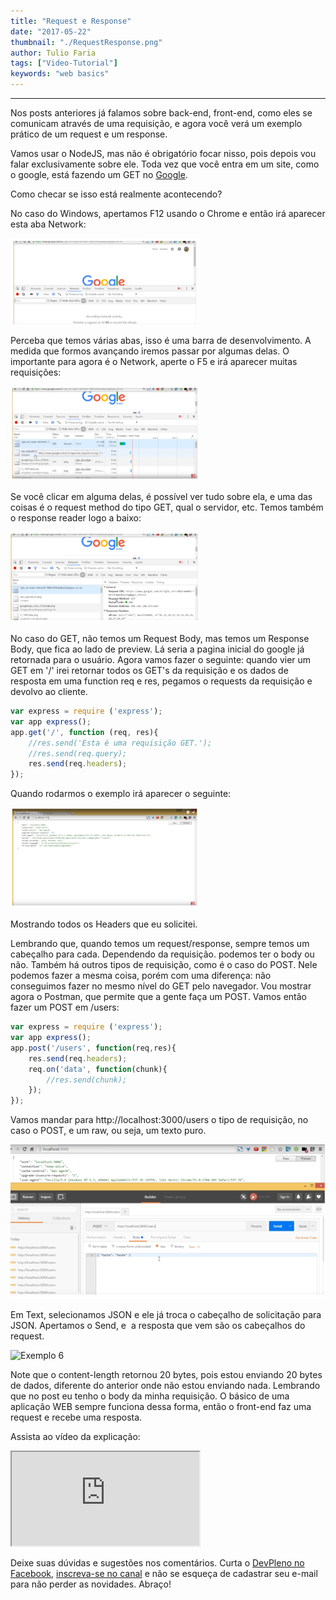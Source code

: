```yaml
---
title: "Request e Response"
date: "2017-05-22"
thumbnail: "./RequestResponse.png"
author: Tulio Faria
tags: ["Video-Tutorial"]
keywords: "web basics"
---
```


---
Nos posts anteriores já falamos sobre back-end, front-end, como eles se comunicam através de uma requisição, e agora você verá um exemplo prático de um request e um response. 

Vamos usar o NodeJS, mas não é obrigatório focar nisso, pois depois vou falar exclusivamente sobre ele. Toda vez que você entra em um site, como o google, está fazendo um GET no [Google](https://www.google.com/). 

Como checar se isso está realmente acontecendo? 

No caso do Windows, apertamos F12 usando o Chrome e então irá aparecer esta aba Network: 

![Exemplo 1](./RequestResponseEx1.png) 

Perceba que temos várias abas, isso é uma barra de desenvolvimento. A medida que formos avançando iremos passar por algumas delas. O importante para agora é o Network, aperte o F5 e irá aparecer muitas requisições: 

![Exemplo 2](./RequestResponseEx2.png) 

Se você clicar em alguma delas, é possível ver tudo sobre ela, e uma das coisas é o request method do tipo GET, qual o servidor, etc. Temos também o response reader logo a baixo: 

![Exemplo 3](./RequestResponseEx3.png) 

No caso do GET, não temos um Request Body, mas temos um Response Body, que fica ao lado de preview. Lá seria a pagina inicial do google já retornada para o usuário. Agora vamos fazer o seguinte: quando vier um GET em '/' irei retornar todos os GET's da requisição e os dados de resposta em uma function req e res, pegamos o requests da requisição e devolvo ao cliente.

```jsx
var express = require ('express');
var app express();
app.get('/', function (req, res){
    //res.send('Esta é uma requisição GET.');
    //res.send(req.query);
    res.send(req.headers); 
});
```

Quando rodarmos o exemplo irá aparecer o seguinte: 

![Exemplo 4](./RequestResponseEx4.png) 

Mostrando todos os Headers que eu solicitei. 

Lembrando que, quando temos um request/response, sempre temos um cabeçalho para cada. Dependendo da requisição. podemos ter o body ou não. Também há outros tipos de requisição, como é o caso do POST. Nele podemos fazer a mesma coisa, porém com uma diferença: não conseguimos fazer no mesmo nível do GET pelo navegador. Vou mostrar agora o Postman, que permite que a gente faça um POST. Vamos então fazer um POST em /users:

```jsx
var express = require ('express');
var app express();
app.post('/users', function(req,res){
    res.send(req.headers);
    req.on('data', function(chunk){
        //res.send(chunk);
    });
});
```

Vamos mandar para http://localhost:3000/users o tipo de requisição, no caso o POST, e um raw, ou seja, um texto puro. 

![Exemplo 5](./RequestResponseEx5.png) 

Em Text, selecionamos JSON e ele já troca o cabeçalho de solicitação para JSON. Apertamos o Send, e  a resposta que vem são os cabeçalhos do request. 

![Exemplo 6](.RequestResponseEx6.png) 

Note que o content-length retornou 20 bytes, pois estou enviando 20 bytes de dados, diferente do anterior onde não estou enviando nada. Lembrando que no post eu tenho o body da minha requisição. O básico de uma aplicação WEB sempre funciona dessa forma, então o front-end faz uma request e recebe uma resposta. 

Assista ao vídeo da explicação: 

<div class="embed-responsive embed-responsive-16by9 mb-4">
  <iframe class="embed-responsive-item" src="https://www.youtube.com/embed/2Mv2ayJ3euA" allowfullscreen></iframe>
</div>

Deixe suas dúvidas e sugestões nos comentários. Curta o [DevPleno no Facebook](https://www.facebook.com/devpleno), [inscreva-se no canal](https://www.youtube.com/devplenocom) e não se esqueça de cadastrar seu e-mail para não perder as novidades. Abraço!